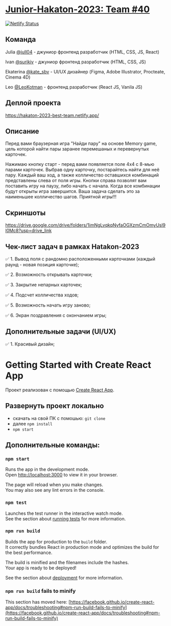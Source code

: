 # [Junior-Hakaton-2023: Team #40](https://jun-hackaton-landing.vercel.app)

[![Netlify Status](https://api.netlify.com/api/v1/badges/c1849ce8-e5e5-4911-b27b-494dff083d3a/deploy-status)](https://app.netlify.com/sites/hakaton-2023-best-team/deploys)

## Команда

Julia [@jull04](https://t.me/jull04) - джуниор фронтенд разработчик (HTML, CSS, JS, React)

Ivan [@surikiv](https://t.me/surikiv) - джуниор фронтенд разработчик (HTML, CSS, JS)

Ekaterina [@kate_sbv](https://t.me/kate_sbv) - UI/UX дизайнер (Figma, Adobe Illustrator, Procteate, Cinema 4D)

Leo [@LeoKotman](https://t.me/LeoKotman) - фронтенд разработчик (React JS, Vanila JS)

## Деплой проекта

https://hakaton-2023-best-team.netlify.app/

## Описание

Перед вами браузерная игра "Найди пару" на основе Memory game, цель которой найти пары заранее перемешаных и перевернутых карточек.

Нажимаю кнопку старт - перед вами появляется поле 4x4 с 8-мью парами карточек. Выбрав одну карточку, постарайтесь найти для неё пару. Каждый ваш ход, а также колличество оставшихся комбинаций представлены слева от поля игры. Кнопки справа позволят вам поставить игру на паузу, либо начать с начала. Когда все комбинации будут открыты игра завершится. Ваша задача сделать это за наименьшее колличество шагов. Приятной игры!!!

## Скриншоты

https://drive.google.com/drive/folders/1imNgLvqkqNyfaOGXzmCmOmyUsl9l0Mc8?usp=drive_link

## Чек-лист задач в рамках Hatakon-2023

&#9989; 1. Вывод поля с рандомно расположенными карточками (каждый раунд - новая позиция карточке);

&#9989; 2. Возможность открывать карточки;

&#9989; 3. Закрытие непарных карточек;

&#9989; 4. Подсчет колличества ходов;

&#9989; 5. Возможность начать игру заново;

&#9989; 6. Экран поздравления с окончанием игры;

## Дополнительные задачи (UI/UX)

&#9989; 1. Красивый дизайн;

# Getting Started with Create React App

Проект реализован с помощью [Create React App](https://github.com/facebook/create-react-app).

## Развернуть проект локально

- скачать на свой ПК с помошью: `git clone`
- далее `npm install`
- `npm start`

## Дополнительные команды:

### `npm start`

Runs the app in the development mode.\
Open [http://localhost:3000](http://localhost:3000) to view it in your browser.

The page will reload when you make changes.\
You may also see any lint errors in the console.

### `npm test`

Launches the test runner in the interactive watch mode.\
See the section about [running tests](https://facebook.github.io/create-react-app/docs/running-tests) for more information.

### `npm run build`

Builds the app for production to the `build` folder.\
It correctly bundles React in production mode and optimizes the build for the best performance.

The build is minified and the filenames include the hashes.\
Your app is ready to be deployed!

See the section about [deployment](https://facebook.github.io/create-react-app/docs/deployment) for more information.

### `npm run build` fails to minify

This section has moved here: [https://facebook.github.io/create-react-app/docs/troubleshooting#npm-run-build-fails-to-minify](https://facebook.github.io/create-react-app/docs/troubleshooting#npm-run-build-fails-to-minify)
